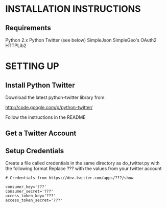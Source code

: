 INSTALLATION INSTRUCTIONS
=========================

Requirements
------------
Python 2.x
Python Twitter (see below)
SimpleJson
SimpleGeo's OAuth2
HTTPLib2 

SETTING UP
==========

Install Python Twitter
----------------------
Download the latest python-twitter library from:

  http://code.google.com/p/python-twitter/
  
Follow the instructions in the README

Get a Twitter Account
---------------------

Setup Credentials
-----------------
Create a file called credentials in the same directory as do_twitter.py
with the following format
Replace ??? with the values from your twitter account

    # Credentials from https://dev.twitter.com/apps/???/show

    consumer_key='???' 
    consumer_secret='???' 
    access_token_key='???' 
    access_token_secret='???'
  

